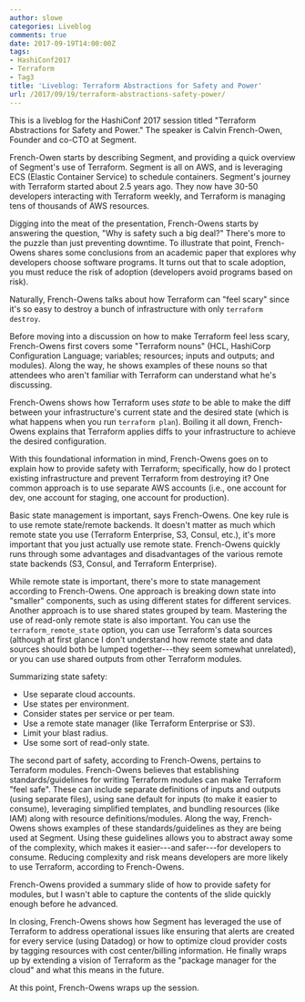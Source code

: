 ```yaml
---
author: slowe
categories: Liveblog
comments: true
date: 2017-09-19T14:00:00Z
tags:
- HashiConf2017
- Terraform
- Tag3
title: 'Liveblog: Terraform Abstractions for Safety and Power'
url: /2017/09/19/terraform-abstractions-safety-power/
---
```


This is a liveblog for the HashiConf 2017 session titled "Terraform Abstractions for Safety and Power." The speaker is Calvin French-Owen, Founder and co-CTO at Segment.<!--more-->

French-Owen starts by describing Segment, and providing a quick overview of Segment's use of Terraform. Segment is all on AWS, and is leveraging ECS (Elastic Container Service) to schedule containers. Segment's journey with Terraform started about 2.5 years ago. They now have 30-50 developers interacting with Terraform weekly, and Terraform is managing tens of thousands of AWS resources.

Digging into the meat of the presentation, French-Owens starts by answering the question, "Why is safety such a big deal?" There's more to the puzzle than just preventing downtime. To illustrate that point, French-Owens shares some conclusions from an academic paper that explores why developers choose software programs. It turns out that to scale adoption, you must reduce the risk of adoption (developers avoid programs based on risk).

Naturally, French-Owens talks about how Terraform can "feel scary" since it's so easy to destroy a bunch of infrastructure with only `terraform destroy`.

Before moving into a discussion on how to make Terraform feel less scary, French-Owens first covers some "Terraform nouns" (HCL, HashiCorp Configuration Language; variables; resources; inputs and outputs; and modules). Along the way, he shows examples of these nouns so that attendees who aren't familiar with Terraform can understand what he's discussing.

French-Owens shows how Terraform uses _state_ to be able to make the diff between your infrastructure's current state and the desired state (which is what happens when you run `terraform plan`). Boiling it all down, French-Owens explains that Terraform applies diffs to your infrastructure to achieve the desired configuration.

With this foundational information in mind, French-Owens goes on to explain how to provide safety with Terraform; specifically, how do I protect existing infrastructure and prevent Terraform from destroying it? One common approach is to use separate AWS accounts (i.e., one account for dev, one account for staging, one account for production).

Basic state management is important, says French-Owens. One key rule is to use remote state/remote backends. It doesn't matter as much which remote state you use (Terraform Enterprise, S3, Consul, etc.), it's more important that you just actually use remote state. French-Owens quickly runs through some advantages and disadvantages of the various remote state backends (S3, Consul, and Terraform Enterprise).

While remote state is important, there's more to state management according to French-Owens. One approach is breaking down state into "smaller" components, such as using different states for different services. Another approach is to use shared states grouped by team. Mastering the use of read-only remote state is also important. You can use the `terraform_remote_state` option, you can use Terraform's data sources (although at first glance I don't understand how remote state and data sources should both be lumped together---they seem somewhat unrelated), or you can use shared outputs from other Terraform modules.

Summarizing state safety:

* Use separate cloud accounts.
* Use states per environment.
* Consider states per service or per team.
* Use a remote state manager (like Terraform Enterprise or S3).
* Limit your blast radius.
* Use some sort of read-only state.

The second part of safety, according to French-Owens, pertains to Terraform modules. French-Owens believes that establishing standards/guidelines for writing Terraform modules can make Terraform "feel safe". These can include separate definitions of inputs and outputs (using separate files), using sane default for inputs (to make it easier to consume), leveraging simplified templates, and bundling resources (like IAM) along with resource definitions/modules. Along the way, French-Owens shows examples of these standards/guidelines as they are being used at Segment. Using these guidelines allows you to abstract away some of the complexity, which makes it easier---and safer---for developers to consume. Reducing complexity and risk means developers are more likely to use Terraform, according to French-Owens.

French-Owens provided a summary slide of how to provide safety for modules, but I wasn't able to capture the contents of the slide quickly enough before he advanced.

In closing, French-Owens shows how Segment has leveraged the use of Terraform to address operational issues like ensuring that alerts are created for every service (using Datadog) or how to optimize cloud provider costs by tagging resources with cost center/billing information. He finally wraps up by extending a vision of Terraform as the "package manager for the cloud" and what this means in the future.

At this point, French-Owens wraps up the session.
